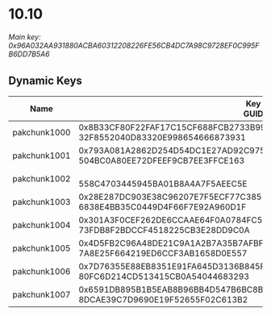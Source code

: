 # 10.10

###### *Main key: 0x96A032AA931880ACBA60312208226FE56CB4DC7A98C9728EF0C995FB6DD7B5A6*

## Dynamic Keys

| Name         | Key<br/>GUID                                                                                            |
|--------------|---------------------------------------------------------------------------------------------------------|
| pakchunk1000 | 0x8B33CF80F22FAF17C15CF688FCB2733B9971399B738CE5D0241BA4F643DD29ED<br/>32F8552040D83320E998654666873931 |
| pakchunk1001 | 0x793A081A2862D254D54DC1E27AD92C9757BA70705FE61DF46983B9617A565D8E<br/>504BC0A80EE72DFEEF9CB7EE3FFCE163 |
| pakchunk1002 | <br/>558C4703445945BA01B8A4A7F5AEEC5E                                                                   |
| pakchunk1003 | 0x28E287DC903E38C96207E7F5ECF77C38512DA286826637A1CF70AF7EA6926ED5<br/>6838E4BB35C0449D4F66F7E92A960D1F |
| pakchunk1004 | 0x301A3F0CEF262DE6CCAAE64F0A0784FC58147493970122958C82751FE2043DA7<br/>73FDB8F2BDCCF4518225CB3E28DD9C0A |
| pakchunk1005 | 0x4D5FB2C96A48DE21C9A1A2B7A35B7AFBFBA137FB056753A2C68031D27ECCB633<br/>7A8E25F664219ED6CCF3AB1658D0E557 |
| pakchunk1006 | 0x7D76355E88EB8351E91FA645D3136B845F5764A4B5E4699A062745F644806CC1<br/>80FC6D214CD513415CB0A54044683293 |
| pakchunk1007 | 0x6591DB895B1B5EAB8B96BB4D547B6BC8B4B755DD44828F3FF2D943A5E50281F7<br/>8DCAE39C7D9690E19F52655F02C613B2 |

